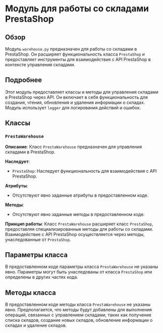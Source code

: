 # Модуль для работы со складами PrestaShop
## Обзор

Модуль `warehouse.py` предназначен для работы со складами в PrestaShop. Он расширяет функциональность класса `PrestaShop` и предоставляет инструменты для взаимодействия с API PrestaShop в контексте управления складами.

## Подробнее

Этот модуль предоставляет классы и методы для управления складами в PrestaShop через API. Он включает в себя функциональность для создания, чтения, обновления и удаления информации о складах. Модуль использует `logger` для логирования действий и ошибок.

## Классы

### `PrestaWarehouse`

**Описание**: Класс `PrestaWarehouse` предназначен для управления складами в PrestaShop.

**Наследует**:
- `PrestaShop`: Наследует функциональность для взаимодействия с API PrestaShop.

**Атрибуты**:
- Отсутствуют явно заданные атрибуты в предоставленном коде.

**Методы**:
- Отсутствуют явно заданные методы в предоставленном коде.

**Принцип работы**:
Класс `PrestaWarehouse` расширяет класс `PrestaShop`, предоставляя специализированные методы для работы со складами. Взаимодействие с API PrestaShop осуществляется через методы, унаследованные от `PrestaShop`.

## Параметры класса

В предоставленном коде параметры класса `PrestaWarehouse` не указаны явно. Параметры могут быть унаследованы от класса `PrestaShop` или определены в других частях кода.

## Методы класса

В предоставленном коде методы класса `PrestaWarehouse` не указаны явно. Предполагается, что методы будут добавлены для выполнения операций, связанных с управлением складами, таких как получение списка складов, создание новых складов, обновление информации о складах и удаление складов.